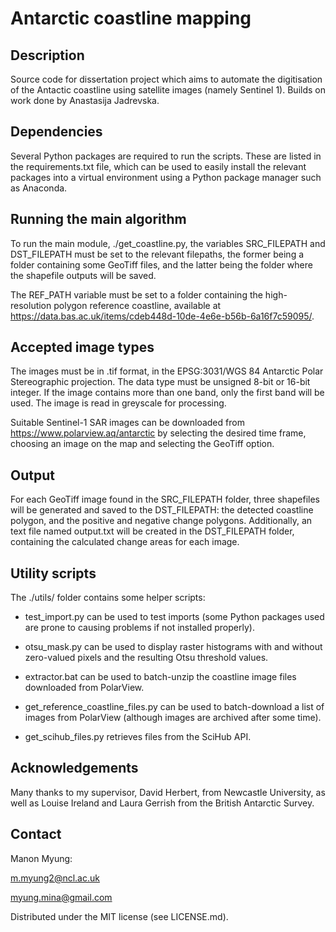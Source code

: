 # Antarctic coastline mapping
## Description
Source code for dissertation project which aims to automate the digitisation of the Antactic coastline using satellite images (namely Sentinel 1).
Builds on work done by Anastasija Jadrevska.

## Dependencies
Several Python packages are required to run the scripts. These are listed in the requirements.txt file, which can be used to easily install the relevant packages into a virtual environment using a Python package manager such as Anaconda.

## Running the main algorithm
To run the main module, ./get_coastline.py, the variables SRC_FILEPATH and DST_FILEPATH must be set to the relevant filepaths, the former being a folder containing some GeoTiff files, and the latter being the folder where the shapefile outputs will be saved. 

The REF_PATH variable must be set to a folder containing the high-resolution polygon reference coastline, available at https://data.bas.ac.uk/items/cdeb448d-10de-4e6e-b56b-6a16f7c59095/.

## Accepted image types
The images must be in .tif format, in the EPSG:3031/WGS 84 Antarctic Polar Stereographic projection. The data type must be unsigned 8-bit or 16-bit integer. If the image contains more than one band, only the first band will be used. The image is read in greyscale for processing.

Suitable Sentinel-1 SAR images can be downloaded from https://www.polarview.aq/antarctic by selecting the desired time frame, choosing an image on the map and selecting the GeoTiff option.

## Output
For each GeoTiff image found in the SRC_FILEPATH folder, three shapefiles will be generated and saved to the DST_FILEPATH: the detected coastline polygon, and the positive and negative change polygons. Additionally, an text file named output.txt will be created in the DST_FILEPATH folder, containing the calculated change areas for each image.

## Utility scripts
The ./utils/ folder contains some helper scripts:

- test_import.py can be used to test imports (some Python packages used are prone to causing problems if not installed properly).

- otsu_mask.py can be used to display raster histograms with and without zero-valued pixels and the resulting Otsu threshold values.

- extractor.bat can be used to batch-unzip the coastline image files downloaded from PolarView.

- get_reference_coastline_files.py can be used to batch-download a list of images from PolarView (although images are archived after some time).

- get_scihub_files.py retrieves files from the SciHub API.

## Acknowledgements
Many thanks to my supervisor, David Herbert, from Newcastle University, as well as Louise Ireland and Laura Gerrish from the British Antarctic Survey.

## Contact
Manon Myung:

m.myung2@ncl.ac.uk

myung.mina@gmail.com

Distributed under the MIT license (see LICENSE.md).
